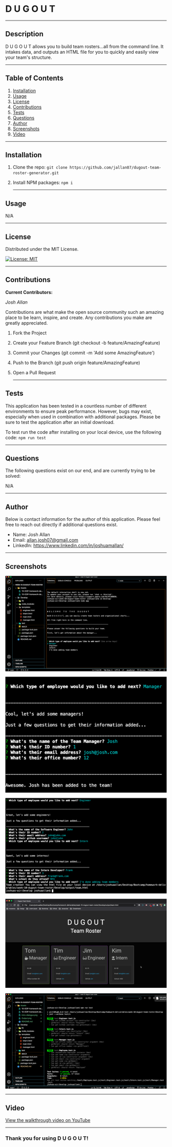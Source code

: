 # **D U G O U T**

---

## **Description**

D U G O U T allows you to build team rosters...all from the command line. It intakes data, and outputs an HTML file for you to quickly and easily view your team's structure.

---

## **Table of Contents**

1. [Installation](#Installation)
2. [Usage](#Usage)
3. [License](#License)
4. [Contributions](#Contributions)
5. [Tests](#Tests)
6. [Questions](#Questions)
7. [Author](#Author)
8. [Screenshots](#Screenshots)
9. [Video](#Video)

---

## **Installation**

1. Clone the repo: `git clone https://github.com/jallan07/dugout-team-roster-generator.git`
2. Install NPM packages: `npm i`

   ***

## **Usage**

N/A

---

## **License**

Distributed under the MIT License.

[![License: MIT](https://img.shields.io/badge/License-MIT-yellow.svg)](https://opensource.org/licenses/MIT)

---

## **Contributions**

**Current Contributors:**

_Josh Allan_

Contributions are what make the open source community such an amazing place to be learn, inspire, and create. Any contributions you make are greatly appreciated.

1. Fork the Project
2. Create your Feature Branch (git checkout -b feature/AmazingFeature)
3. Commit your Changes (git commit -m 'Add some AmazingFeature')
4. Push to the Branch (git push origin feature/AmazingFeature)
5. Open a Pull Request

   ***

## **Tests**

This application has been tested in a countless number of different environments to ensure peak performance. However, bugs may exist, especially when used in combination with additional packages. Please be sure to test the application after an initial download.

To test run the code after installing on your local device, use the following code:
`npm run test`

---

## **Questions**

The following questions exist on our end, and are currently trying to be solved:

N/A

---

## **Author**

Below is contact information for the author of this application. Please feel free to reach out directly if additional questions exist.

- Name: Josh Allan
- Email: allan.josh07@gmail.com
- LinkedIn: https://www.linkedin.com/in/joshuamallan/

---

## **Screenshots**

![Intro Dialogue](Assets/Intro-dialogue.png)

![Adding A Manager](Assets/add-manager.png)

![Adding An Engineer & Intern](Assets/add-engineers-interns.png)

![HTML Output](Assets/Output.png)

![Passing All Tests](Assets/Tests.png)

---

## **Video**

[View the walkthrough video on YouTube](https://youtu.be/5xGNer8ZbFc)

---

### Thank you for using D U G O U T!
